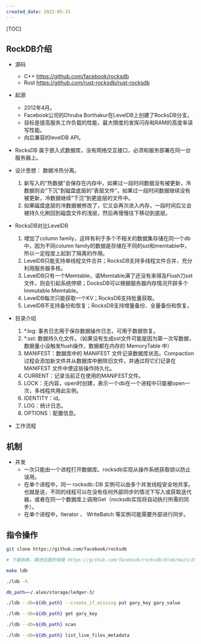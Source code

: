 ```yaml
---
created_date: 2022-05-31
---
```


[TOC]

## RockDB介绍

- 源码

  - C++ https://github.com/facebook/rocksdb
  - Rust https://github.com/rust-rocksdb/rust-rocksdb

- 起源

  - 2012年4月。
  - Facebook公司的Dhruba Borthakur在LevelDB上创建了RocksDB分支。
  - 目标是提高服务工作负载的性能，最大限度的发挥闪存和RAM的高度率读写性能。
  - 向后兼容的levelDB API。

- RocksDB 属于嵌入式数据库，没有网络交互接口，必须和服务部署在同一台服务器上。

- 设计思想： 数据冷热分离。

  1. 新写入的“热数据”会保存在内存中，如果过一段时间数据没有被更新，冷数据则会“下沉”到磁盘底层的“表层文件”，如果过一段时间数据继续没有被更新，冷数据继续“下沉”到更底层的文件中。
  2. 如果磁盘底层的冷数据被修改了，它又会再次进入内存，一段时间后又会被持久化刷回到磁盘文件的浅层，然后再慢慢往下移动到底层。

- RocksDB对比LevelDB

  1. 增加了column family，这样有利于多个不相关的数据集存储在同一个db中，因为不同column family的数据是存储在不同的sst和memtable中，所以一定程度上起到了隔离的作用。
  2. LevelDB只能支持单线程文件合并；RocksDB支持多线程文件合并，充分利用服务器多核。
  3. LevelDB只有一个Memtable，诺Memtable满了还没有来得及Flush刀sst文件，则会引起系统停顿；DocksDB可以根据服务器内存情况开辟多个Immutable Memtable。
  4. LevelDB每次只能获取一个KV；RocksDB支持批量获取。
  5. LevelDB不支持备份和恢复；RocksDB支持增量备份、全量备份和恢复。

- 目录介绍

  1. \*.log: 事务日志用于保存数据操作日志，可用于数据恢复。
  2. \*.sst: 数据持久化文件。（如果没有生成sst文件可能是因为第一次写数据，数据量小没触发flush操作，数据都在内存的 MemoryTable 中）
  3. MANIFEST：数据库中的 MANIFEST 文件记录数据库状态。Compaction过程会添加新文件并从数据库中删除旧文件，并通过将它们记录在 MANIFEST 文件中使这些操作持久化。
  4. CURRENT：记录当前正在使用的MANIFEST文件。
  5. LOCK：无内容，open时创建，表示一个db在一个进程中只能被open一次，多线程共用此实例。
  6. IDENTITY：id。
  7. LOG：统计日志。
  8. OPTIONS：配置信息。

- 工作流程

## 机制

- 并发
  - 一次只能由一个进程打开数据库。rocksdb实现从操作系统获取锁以防止误用。
  - 在单个进程中，同一 rocksdb::DB 实例可以由多个并发线程安全地共享。也就是说，不同的线程可以在没有任何外部同步的情况下写入或获取迭代器，或者在同一个数据库上调用Get（rocksdb实现将自动执行所需的同步）。
  - 在单个进程中，Iterator 、 WriteBatch 等实例可能需要外部进行同步。

## 指令操作

```bash
git clone https://github.com/facebook/rocksdb

# 下载依赖，跟进后面的链接 https://github.com/facebook/rocksdb/blob/main/INSTALL.md

make ldb

./ldb -h

db_path=~/.aleo/storage/ledger-3/

./ldb --db=${db_path} --create_if_missing put gary_key gary_value

./ldb --db=${db_path} get gary_key

./ldb --db=${db_path} scan

./ldb --db=${db_path} list_live_files_metadata
```
